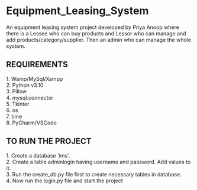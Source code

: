 # Equipment_Leasing_System
An equipment leasing system project developed by Priya Anoop where there is a Lessee who can buy products and Lessor who can manage and add products/category/supplier. Then an admin who can manage the whole system.
<h2>REQUIREMENTS</h2>
1. Wamp/MySql/Xampp <br />
2. Python v3.10 <br />
3. Pillow <br />
4. mysql.connector <br />
5. Tkinter <br />
6. os <br />
7. time <br />
8. PyCharm/VSCode <br />
<h2>TO RUN THE PROJECT</h2>
1. Create a database 'ims'.<br />
2. Create a table adminlogin having username and password. Add values to it. <br />
3. Run the create_db.py file first to create necessary tables in database. <br />
4. Now run the login.py file and start the project
